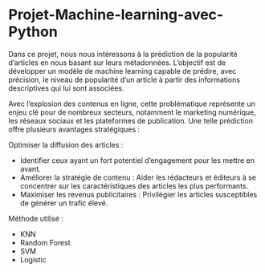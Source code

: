 # Projet-Machine-learning-avec-Python

Dans ce projet, nous nous intéressons à la prédiction de la popularité d’articles en nous basant sur leurs métadonnées. L’objectif est de développer un modèle de machine learning capable de prédire, avec précision, le niveau de popularité d’un article à partir des informations descriptives qui lui sont associées.

Avec l’explosion des contenus en ligne, cette problématique représente un enjeu clé pour de nombreux secteurs, notamment le marketing numérique, les réseaux sociaux et les plateformes de publication. Une telle prédiction offre plusieurs avantages stratégiques :

Optimiser la diffusion des articles :

  - Identifier ceux ayant un fort potentiel d’engagement pour les mettre en avant.
  - Améliorer la stratégie de contenu : Aider les rédacteurs et éditeurs à se concentrer sur les caractéristiques des articles les plus performants.
  - Maximiser les revenus publicitaires : Privilégier les articles susceptibles de générer un trafic élevé.

Méthode utilisé :
  - KNN
  - Random Forest
  - SVM
  - Logistic
